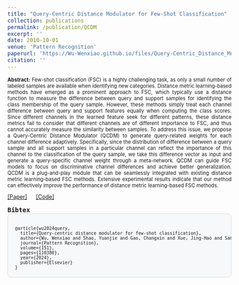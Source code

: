 ```yaml
---
title: "Query-Centric Distance Modulator for Few-Shot Classification"
collection: publications
permalink: /publication/QCDM
excerpt: ''
date: 2010-10-01
venue: 'Pattern Recognition'
paperurl: 'https://Wu-Wenxiao.github.io/files/Query-Centric_Distance_Modulator_for_Few-Shot_Classification.pdf'
citation: ''
---
```

<p style="text-align: justify;font-size: 80%;">
<strong>Abstract:</strong> Few-shot classification (FSC) is a highly challenging task, as only a small number of labeled samples are available when identifying new categories. Distance metric learning-based methods have emerged as a prominent approach to FSC, which typically use a distance function to measure the difference between query and support samples for identifying the class membership of the query sample. However, these methods simply treat each channel difference between query and support features equally when computing the class scores. Since different channels in the learned feature seek for different patterns, these distance metrics fail to consider that different channels are of different importance to FSC, and thus cannot accurately measure the similarity between samples. To address this issue, we propose a Query-Centric Distance Modulator (QCDM) to generate query-related weights for each channel difference adaptively. Specifically, since the distribution of difference between a query sample and all support samples in a particular channel can reflect the importance of this channel to the classification of the query sample, we take this difference vector as input and generate a query-specific channel weight through a meta-network. QCDM can guide FSC models to focus on discriminative channel differences and achieve better generalization. QCDM is a plug-and-play module that can be seamlessly integrated with existing distance metric learning-based FSC methods. Extensive experimental results indicate that our method can effectively improve the performance of distance metric learning-based FSC methods.
</p>

<div style="display: flex; align-items: center; gap: 20px; font-size: 90%;">
    <a href="https://Wu-Wenxiao.github.io/files/Query-Centric_Distance_Modulator_for_Few-Shot_Classification.pdf">[Paper]</a>
    <a href="https://github.com/Wu-Wenxiao/QCDM">[Code]</a>
</div>

<pre><strong>Bibtex</strong>
<div style="background-color: #f6f8fa; border: 1px solid #ddd; padding: 16px; border-radius: 8px;font-size: 70%">
@article{wu2024query,
  title={Query-centric distance modulator for few-shot classification},
  author={Wu, Wenxiao and Shao, Yuanjie and Gao, Changxin and Xue, Jing-Hao and Sang, Nong},
  journal={Pattern Recognition},
  volume={151},
  pages={110380},
  year={2024},
  publisher={Elsevier}
}
</div>
</pre>